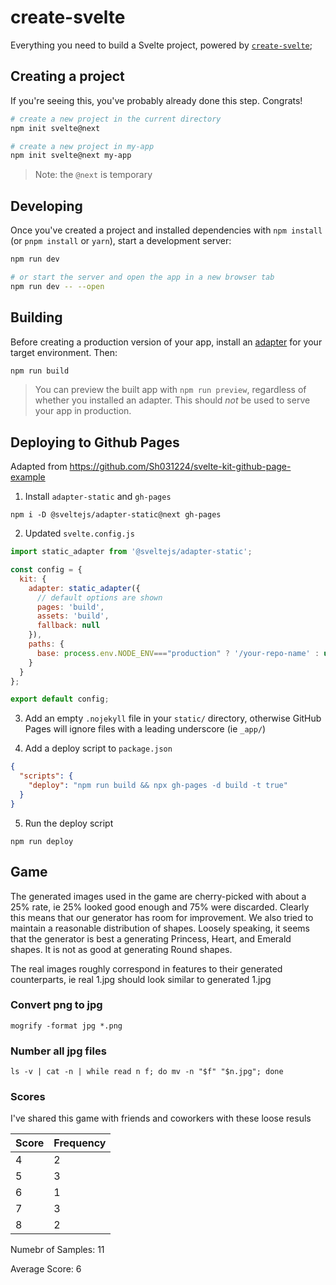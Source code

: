 # create-svelte

Everything you need to build a Svelte project, powered by [`create-svelte`](https://github.com/sveltejs/kit/tree/master/packages/create-svelte);

## Creating a project

If you're seeing this, you've probably already done this step. Congrats!

```bash
# create a new project in the current directory
npm init svelte@next

# create a new project in my-app
npm init svelte@next my-app
```

> Note: the `@next` is temporary

## Developing

Once you've created a project and installed dependencies with `npm install` (or `pnpm install` or `yarn`), start a development server:

```bash
npm run dev

# or start the server and open the app in a new browser tab
npm run dev -- --open
```

## Building

Before creating a production version of your app, install an [adapter](https://kit.svelte.dev/docs#adapters) for your target environment. Then:

```bash
npm run build
```

> You can preview the built app with `npm run preview`, regardless of whether you installed an adapter. This should _not_ be used to serve your app in production.



## Deploying to Github Pages

Adapted from https://github.com/Sh031224/svelte-kit-github-page-example

1. Install ```adapter-static``` and ```gh-pages```
```
npm i -D @sveltejs/adapter-static@next gh-pages
```

2. Updated ```svelte.config.js```
```js
import static_adapter from '@sveltejs/adapter-static';

const config = {
  kit: {
    adapter: static_adapter({
      // default options are shown
      pages: 'build',
      assets: 'build',
      fallback: null
    }),
    paths: {
      base: process.env.NODE_ENV==="production" ? '/your-repo-name' : undefined,
    }
  }
};

export default config;
```

3. Add an empty ```.nojekyll``` file in your ```static/``` directory, otherwise GitHub Pages will ignore files with a leading underscore (ie ```_app/```)

4. Add a deploy script to ```package.json```
```json
{
  "scripts": {
    "deploy": "npm run build && npx gh-pages -d build -t true"
  }
}
```

5. Run the deploy script
```
npm run deploy
```

## Game

The generated images used in the game are cherry-picked with about a 25% rate, ie 25% looked good enough and 75% were discarded. Clearly this means that our generator has room for improvement. We also tried to maintain a reasonable distribution of shapes. Loosely speaking, it seems that the generator is best a generating Princess, Heart, and Emerald shapes. It is not as good at generating Round shapes.

The real images roughly correspond in features to their generated counterparts, ie real 1.jpg should look similar to generated 1.jpg

### Convert png to jpg
```
mogrify -format jpg *.png
```

### Number all jpg files
```
ls -v | cat -n | while read n f; do mv -n "$f" "$n.jpg"; done
```

### Scores

I've shared this game with friends and coworkers with these loose resuls

| Score      | Frequency |
| ---------- | --------- |
| 4   | 2    |
| 5   | 3    |
| 6   | 1    |
| 7   | 3    |
| 8   | 2    |

Numebr of Samples: 11

Average Score: 6
